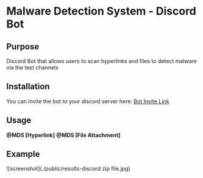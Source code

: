 # Malware Detection System - Discord Bot
 
## Purpose

Discord Bot that allows users to scan hyperlinks and files to detect malware via the text channels

## Installation

You can invite the bot to your discord server here: [Bot Invite Link](https://discord.com/api/oauth2/authorize?client_id=1120553994553663488&permissions=274877908992&scope=bot)

## Usage

**@MDS [Hyperlink]**
**@MDS [File Attachment]**


## Example

![screenshot](./public/results-discord zip file.jpg)
